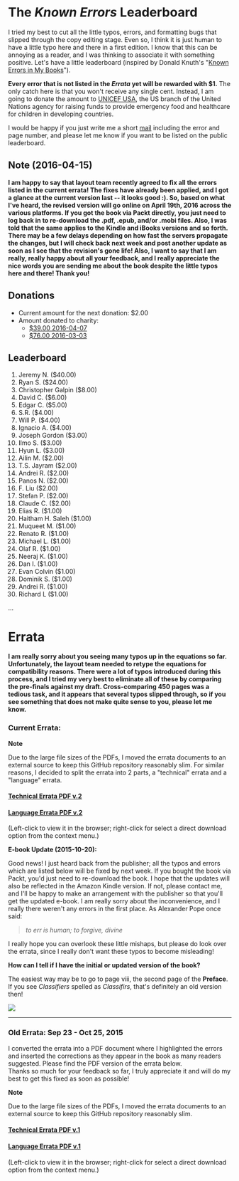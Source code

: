 The *Known Errors* Leaderboard
========================

I tried my best to cut all the little typos, errors, and formatting bugs that slipped through the copy editing stage. Even so, I think it is just human to have a little typo here and there in a first edition. I know that this can be annoying as a reader, and I was thinking to associate it with something positive. Let's have a little leaderboard (inspired by Donald Knuth's "[Known Errors in My Books](http://www-cs-faculty.stanford.edu/~uno/books.html)").

**Every error that is not listed in the *Errata* yet will be rewarded with $1.**
The only catch here is that you won't receive any single cent. Instead, I am going to donate the amount to [UNICEF USA](http://www.unicefusa.org), the US branch of the United Nations agency for raising funds to provide emergency food and healthcare for children in developing countries.

I would be happy if you just write me a short [mail](mailto:mail@sebastianraschka.com) including the error and page number, and please let me know if you want to be listed on the public leaderboard.


## Note (2016-04-15)

**I am happy to say that layout team recently agreed to fix all the errors listed in the current errata! The fixes have already been applied, and I got a glance at the current version last -- it looks good :). So, based on what I've heard, the revised version will go online on April 19th, 2016 across the various platforms. If you got the book via Packt directly, you just need to log back in to re-download the .pdf, .epub, and/or .mobi files. Also, I was told that the same applies to the Kindle and iBooks versions and so forth. There may be a few delays depending on how fast the servers propagate the changes, but I will check back next week and post another update as soon as I see that the revision's gone life! Also, I want to say that I am really, really happy about all your feedback, and I really appreciate the nice words you are sending me about the book despite the little typos here and there! Thank you!**

## Donations

- Current amount for the next donation: $2.00
- Amount donated to charity:
  - [$39.00 2016-04-07](./2016-04-07-unicef.pdf)
  - [$76.00 2016-03-03](./2016-03-03-unicef.pdf)

## Leaderboard

1. Jeremy N. ($40.00)
1. Ryan S. ($24.00)
2. Christopher Galpin ($8.00)
18. David C. ($6.00)
2. Edgar C. ($5.00)
3. S.R. ($4.00)
3. Will P. ($4.00)
3. Ignacio A. ($4.00)
4. Joseph Gordon ($3.00)
6. Ilmo S. ($3.00)
7. Hyun L. ($3.00)
5. Ailin M. ($2.00)
8. T.S. Jayram ($2.00)
9. Andrei R. ($2.00)
10. Panos N. ($2.00)
19. F. Liu ($2.00)
20. Stefan P. ($2.00)
20. Claude C. ($2.00)
11. Elias R. ($1.00)
12. Haitham H. Saleh ($1.00)
13. Muqueet M. ($1.00)
14. Renato R. ($1.00)
15. Michael L. ($1.00)
16. Olaf R. ($1.00)
17. Neeraj K. ($1.00)
18. Dan I. ($1.00)
19. Evan Colvin ($1.00)
21. Dominik S. ($1.00)
22. Andrei R. ($1.00)
23. Richard L ($1.00)

...

# Errata

**I am really sorry about you seeing many typos up in the equations so far. Unfortunately, the layout team needed to retype the equations for compatibility reasons. There were a lot of typos introduced during this process, and I tried my very best to eliminate all of these by comparing the pre-finals against my draft. Cross-comparing 450 pages was a tedious task, and it appears that several typos slipped through, so if you see something that does not make quite sense to you, please let me know.**

### Current Errata:


**Note**

Due to the large file sizes of the PDFs, I moved the errata documents to an external source to keep this GitHub repository reasonably slim. For similar reasons, I decided to split the errata into 2 parts, a "technical" errata and a "language" errata.


#### [Technical Errata PDF v.2](http://sebastianraschka.com/pdf/books/pymle/errata_2nd_technical.pdf)

#### [Language Errata PDF v.2](http://sebastianraschka.com/pdf/books/pymle/errata_2nd_language.pdf)

(Left-click to view it in the browser; right-click for select a direct download option from the context menu.)

**E-book Update (2015-10-20):**    

Good news! I just heard back from the publisher; all the typos and errors which are listed below will be fixed by next week. If you bought the book via Packt, you'd just need to re-download the book. I hope that the updates will also be reflected in the Amazon Kindle version. If not, please contact me, and I'll be happy to make an arrangement with the publisher so that you'll get the updated e-book.
I am really sorry about the inconvenience, and I really there weren't any errors in the first place. As Alexander Pope once said:

> *to err is human; to forgive, divine*

 I really hope you can overlook these little mishaps, but please do look over the errata, since I really don't want these typos to become misleading!


**How can I tell if I have the initial or updated version of the book?**

The easiest way may be to go to page viii, the second page of the **Preface**. If you see *Classifiers* spelled as *Classifirs*, that's definitely an old version then!

![](./images/errata/errata_2015-10-20.png)


<hr>

### Old Errata: Sep 23 - Oct 25, 2015


I converted the errata into a PDF document where I highlighted the errors and inserted the corrections as they appear in the book as many readers suggested. Please find the PDF version of the errata below.  
Thanks so much for your feedback so far, I truly appreciate it and will do my best to get this fixed as soon as possible!

**Note**

Due to the large file sizes of the PDFs, I moved the errata documents to an external source to keep this GitHub repository reasonably slim.

#### [Technical Errata PDF v.1](http://sebastianraschka.com/pdf/books/pymle/errata_1st_technical.pdf)

#### [Language Errata PDF v.1](http://sebastianraschka.com/pdf/books/pymle/errata_1st_language.pdf)

(Left-click to view it in the browser; right-click for select a direct download option from the context menu.)
